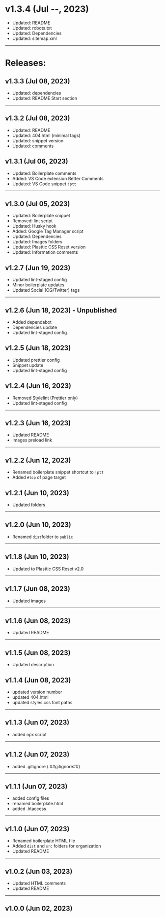 # v1.3.4 (Jul --, 2023)

- Updated: README
- Updated: robots.txt
- Updated: Dependencies
- Updated: sitemap.xml

---

# Releases:

## v1.3.3 (Jul 08, 2023)

- Updated: dependencies
- Updated: README Start section

---

## v1.3.2 (Jul 08, 2023)

- Updated: README
- Updated: 404.html (minimal tags)
- Updated: snippet version
- Updated: comments

## v1.3.1 (Jul 06, 2023)

- Updated: Boilerplate comments
- Added: VS Code extension Better Comments
- Updated: VS Code snippet `!ptt`

---

## v1.3.0 (Jul 05, 2023)

- Updated: Boilerplate snippet
- Removed: lint script
- Updated: Husky hook
- Added: Google Tag Manager script
- Updated: Dependencies
- Updated: Images folders
- Updated: Plasttic CSS Reset version
- Updated: Information comments

## v1.2.7 (Jun 19, 2023)

- Updated lint-staged config
- Minor boilerplate updates
- Updated Social (OG/Twitter) tags

---

## v1.2.6 (Jun 18, 2023) - Unpublished

- Added dependabot
- Dependencies update
- Updated lint-staged config

## v1.2.5 (Jun 18, 2023)

- Updated prettier config
- Snippet update
- Updated lint-staged config

## v1.2.4 (Jun 16, 2023)

- Removed Stylelint (Prettier only)
- Updated lint-staged config

---

## v1.2.3 (Jun 16, 2023)

- Updated README
- Images preload link

---

## v1.2.2 (Jun 12, 2023)

- Renamed boilerplate snippet shortcut to `!ptt`
- Added `#top` of page target

## v1.2.1 (Jun 10, 2023)

- Updated folders

---

## v1.2.0 (Jun 10, 2023)

- Renamed `dist`folder to `public`

---

## v1.1.8 (Jun 10, 2023)

- Updated to Plasttic CSS Reset v2.0

---

## v1.1.7 (Jun 08, 2023)

- Updated images

---

## v1.1.6 (Jun 08, 2023)

- Updated README

---

## v1.1.5 (Jun 08, 2023)

- Updated description

## v1.1.4 (Jun 08, 2023)

- updated version number
- updated 404.html
- updated styles.css font paths

---

## v1.1.3 (Jun 07, 2023)

- added npx script

---

## v1.1.2 (Jun 07, 2023)

- added .gitignore (.##gitignore##)

---

## v1.1.1 (Jun 07, 2023)

- added config files
- renamed boilerplate.html
- added .htaccess

---

## v1.1.0 (Jun 07, 2023)

- Renamed boilerplate HTML file
- Added `dist` and `src` folders for organization
- Updated README

---

## v1.0.2 (Jun 03, 2023)

- Updated HTML comments
- Updated README

---

## v1.0.0 (Jun 02, 2023)

